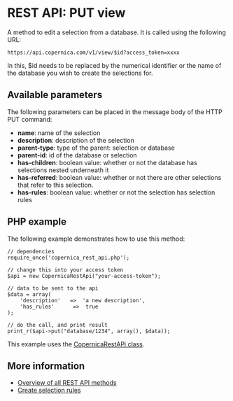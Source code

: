 # REST API: PUT view

A method to edit a selection from a database. It is called using the following URL:

`https://api.copernica.com/v1/view/$id?access_token=xxxx`

In this, $id needs to be replaced by the numerical identifier or the name of the database you wish to create the selections for.

## Available parameters
The following parameters can be placed in the message body of the HTTP PUT command:

- **name**: name of the selection
- **description**: description of the selection
- **parent-type**: type of the parent: selection or database
- **parent-id**: id of the database or selection
- **has-children**: boolean value: whether or not the database has selections nested underneath it
- **has-referred**: boolean value: whether or not there are other selections that refer to this selection.
- **has-rules**: boolean value: whether or not the selection has selection rules

## PHP example

The following example demonstrates how to use this method:

	// dependencies
	require_once('copernica_rest_api.php');

	// change this into your access token
	$api = new CopernicaRestApi("your-access-token");

	// data to be sent to the api
	$data = array(
    	'description'   =>  'a new description',
    	'has_rules'      =>  true
	);

	// do the call, and print result
	print_r($api->put("database/1234", array(), $data));

This example uses the [CopernicaRestAPi class](rest-php).

## More information

* [Overview of all REST API methods](./rest-api)
* [Create selection rules](./rest-post-view-rules)
